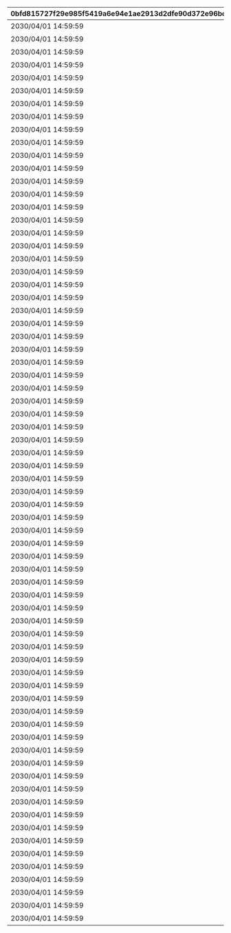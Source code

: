 |0bfd815727f29e985f5419a6e94e1ae2913d2dfe90d372e96bd7e5c6dea9881f|c01bafbf00e09c94283d91b946eaeef9e05d8650f265f122a8c53df0393a5ab7|23326b9093a036f173d8242d49a49f030276c2e476f9762be7cf42f2f5a0ea58|4df8ffbacc653f0afd1bb319c729edaebe52ae8393a118f45b68e6f05535c64a|78e01396ee240263f46de00331d98472eb32dd1a1a2b1477618f9c9eb9ad95f9|b113f5d5dedacee07ef8127b1ba923d35ce6170237ac73d109a5605f8a0b131a|b47c5a140583bcf02368c880af5695047e9c7f04d0f242062924976c74381c50|9ba51652dcd48d853e71580255c9f369ecc758be98f785dbcbe4716fa05bded9|52d1a18e70d148f1afc1bacbac186c50941e38590b6ceaa7bf55302af560cb75|b1c7e09a80164c3449ec9f30a117d4ca0a1a27e0484357b9425a669238d791c8|d854da31759d7a0c9f040d6aef8239bf05002f4ae1974dae0f4c559614845cf7|fa5f638d493feb5e1bd8368184ee7d233305a7159d8c019441fe1cc9243b0d04|a7526105ee71a39aae10f91b1cc1cf7d966829cf8299685808cccdf05cc40f85|0042fe834cbea59181755472131f7953ff1204a10a69c3502b1529f785acfa91|c7911693bdc16a86a1883bcba128751f99f9b1add0b5a614531b079b15a712a5|
| --- | --- | --- | --- | --- | --- | --- | --- | --- | --- | --- | --- | --- | --- | --- |
|2030/04/01 14:59:59|0|1|スペシャルダンジョンを1回登頂しよう|0|32001001|1st Round Clear！|1004110|32001|1|3200101|80001|0|603|2015/04/01 15:00:00|
|2030/04/01 14:59:59|0|1|スペシャルダンジョンを2回登頂しよう|0|32001002|2nd Round Clear！|1004110|32001|2|3200102|80001|0|603|2015/04/01 15:00:00|
|2030/04/01 14:59:59|0|1|スペシャルダンジョンを3回登頂しよう|0|32001003|3rd Round Clear！|1004110|32001|3|3200103|80001|0|603|2015/04/01 15:00:00|
|2030/04/01 14:59:59|0|1|スペシャルダンジョンを4回登頂しよう|0|32001004|4th Round Clear！|1004110|32001|4|3200104|80001|0|603|2015/04/01 15:00:00|
|2030/04/01 14:59:59|0|1|スペシャルダンジョンを5回登頂しよう|0|32001005|CONQUEST！|1004110|32001|5|3200105|80001|0|603|2015/04/01 15:00:00|
|2030/04/01 14:59:59|0|1|スペシャルダンジョンを1回登頂しよう|0|32001001|1st Round Clear！|1004110|32002|1|3200201|80001|0|603|2015/04/01 15:00:00|
|2030/04/01 14:59:59|0|1|スペシャルダンジョンを2回登頂しよう|0|32001002|2nd Round Clear！|1004110|32002|2|3200202|80001|0|603|2015/04/01 15:00:00|
|2030/04/01 14:59:59|0|1|スペシャルダンジョンを3回登頂しよう|0|32001003|3rd Round Clear！|1004110|32002|3|3200203|80001|0|603|2015/04/01 15:00:00|
|2030/04/01 14:59:59|0|1|スペシャルダンジョンを4回登頂しよう|0|32001004|4th Round Clear！|1004110|32002|4|3200204|80001|0|603|2015/04/01 15:00:00|
|2030/04/01 14:59:59|0|1|スペシャルダンジョンを5回登頂しよう|0|32001005|CONQUEST！|1004110|32002|5|3200205|80001|0|603|2015/04/01 15:00:00|
|2030/04/01 14:59:59|0|1|スペシャルダンジョンを1回登頂しよう|0|32001001|1st Round Clear！|1004110|32003|1|3200301|80001|0|603|2015/04/01 15:00:00|
|2030/04/01 14:59:59|0|1|スペシャルダンジョンを2回登頂しよう|0|32001002|2nd Round Clear！|1004110|32003|2|3200302|80001|0|603|2015/04/01 15:00:00|
|2030/04/01 14:59:59|0|1|スペシャルダンジョンを3回登頂しよう|0|32001003|3rd Round Clear！|1004110|32003|3|3200303|80001|0|603|2015/04/01 15:00:00|
|2030/04/01 14:59:59|0|1|スペシャルダンジョンを4回登頂しよう|0|32001004|4th Round Clear！|1004110|32003|4|3200304|80001|0|603|2015/04/01 15:00:00|
|2030/04/01 14:59:59|0|1|スペシャルダンジョンを5回登頂しよう|0|32001005|CONQUEST！|1004110|32003|5|3200305|80001|0|603|2015/04/01 15:00:00|
|2030/04/01 14:59:59|0|1|スペシャルダンジョンを1回登頂しよう|0|32001001|1st Round Clear！|1004110|32004|1|3200401|80001|0|603|2015/04/01 15:00:00|
|2030/04/01 14:59:59|0|1|スペシャルダンジョンを2回登頂しよう|0|32001002|2nd Round Clear！|1004110|32004|2|3200402|80001|0|603|2015/04/01 15:00:00|
|2030/04/01 14:59:59|0|1|スペシャルダンジョンを3回登頂しよう|0|32001003|3rd Round Clear！|1004110|32004|3|3200403|80001|0|603|2015/04/01 15:00:00|
|2030/04/01 14:59:59|0|1|スペシャルダンジョンを4回登頂しよう|0|32001004|4th Round Clear！|1004110|32004|4|3200404|80001|0|603|2015/04/01 15:00:00|
|2030/04/01 14:59:59|0|1|スペシャルダンジョンを5回登頂しよう|0|32001005|CONQUEST！|1004110|32004|5|3200405|80001|0|603|2015/04/01 15:00:00|
|2030/04/01 14:59:59|0|1|スペシャルダンジョンを1回登頂しよう|0|32001001|1st Round Clear！|1004110|32005|1|3200501|80001|0|603|2015/04/01 15:00:00|
|2030/04/01 14:59:59|0|1|スペシャルダンジョンを2回登頂しよう|0|32001002|2nd Round Clear！|1004110|32005|2|3200502|80001|0|603|2015/04/01 15:00:00|
|2030/04/01 14:59:59|0|1|スペシャルダンジョンを3回登頂しよう|0|32001003|3rd Round Clear！|1004110|32005|3|3200503|80001|0|603|2015/04/01 15:00:00|
|2030/04/01 14:59:59|0|1|スペシャルダンジョンを4回登頂しよう|0|32001004|4th Round Clear！|1004110|32005|4|3200504|80001|0|603|2015/04/01 15:00:00|
|2030/04/01 14:59:59|0|1|スペシャルダンジョンを5回登頂しよう|0|32001005|CONQUEST！|1004110|32005|5|3200505|80001|0|603|2015/04/01 15:00:00|
|2030/04/01 14:59:59|0|1|スペシャルダンジョンを1回登頂しよう|0|32001001|1st Round Clear！|1004110|32006|1|3200601|80001|0|603|2015/04/01 15:00:00|
|2030/04/01 14:59:59|0|1|スペシャルダンジョンを2回登頂しよう|0|32001002|2nd Round Clear！|1004110|32006|2|3200602|80001|0|603|2015/04/01 15:00:00|
|2030/04/01 14:59:59|0|1|スペシャルダンジョンを3回登頂しよう|0|32001003|3rd Round Clear！|1004110|32006|3|3200603|80001|0|603|2015/04/01 15:00:00|
|2030/04/01 14:59:59|0|1|スペシャルダンジョンを4回登頂しよう|0|32001004|4th Round Clear！|1004110|32006|4|3200604|80001|0|603|2015/04/01 15:00:00|
|2030/04/01 14:59:59|0|1|スペシャルダンジョンを5回登頂しよう|0|32001005|CONQUEST！|1004110|32006|5|3200605|80001|0|603|2015/04/01 15:00:00|
|2030/04/01 14:59:59|0|1|スペシャルダンジョンを1回登頂しよう|0|32001001|1st Round Clear！|1004110|32007|1|3200701|80001|0|603|2015/04/01 15:00:00|
|2030/04/01 14:59:59|0|1|スペシャルダンジョンを2回登頂しよう|0|32001002|2nd Round Clear！|1004110|32007|2|3200702|80001|0|603|2015/04/01 15:00:00|
|2030/04/01 14:59:59|0|1|スペシャルダンジョンを3回登頂しよう|0|32001003|3rd Round Clear！|1004110|32007|3|3200703|80001|0|603|2015/04/01 15:00:00|
|2030/04/01 14:59:59|0|1|スペシャルダンジョンを4回登頂しよう|0|32001004|4th Round Clear！|1004110|32007|4|3200704|80001|0|603|2015/04/01 15:00:00|
|2030/04/01 14:59:59|0|1|スペシャルダンジョンを5回登頂しよう|0|32001005|CONQUEST！|1004110|32007|5|3200705|80001|0|603|2015/04/01 15:00:00|
|2030/04/01 14:59:59|0|1|スペシャルダンジョンを1回登頂しよう|0|32001001|1st Round Clear！|1004110|32008|1|3200801|80001|0|603|2015/04/01 15:00:00|
|2030/04/01 14:59:59|0|1|スペシャルダンジョンを2回登頂しよう|0|32001002|2nd Round Clear！|1004110|32008|2|3200802|80001|0|603|2015/04/01 15:00:00|
|2030/04/01 14:59:59|0|1|スペシャルダンジョンを3回登頂しよう|0|32001003|3rd Round Clear！|1004110|32008|3|3200803|80001|0|603|2015/04/01 15:00:00|
|2030/04/01 14:59:59|0|1|スペシャルダンジョンを4回登頂しよう|0|32001004|4th Round Clear！|1004110|32008|4|3200804|80001|0|603|2015/04/01 15:00:00|
|2030/04/01 14:59:59|0|1|スペシャルダンジョンを5回登頂しよう|0|32001005|CONQUEST！|1004110|32008|5|3200805|80001|0|603|2015/04/01 15:00:00|
|2030/04/01 14:59:59|0|1|スペシャルダンジョンを1回登頂しよう|0|32001001|1st Round Clear！|1004110|32009|1|3200901|80001|0|603|2015/04/01 15:00:00|
|2030/04/01 14:59:59|0|1|スペシャルダンジョンを2回登頂しよう|0|32001002|2nd Round Clear！|1004110|32009|2|3200902|80001|0|603|2015/04/01 15:00:00|
|2030/04/01 14:59:59|0|1|スペシャルダンジョンを3回登頂しよう|0|32001003|3rd Round Clear！|1004110|32009|3|3200903|80001|0|603|2015/04/01 15:00:00|
|2030/04/01 14:59:59|0|1|スペシャルダンジョンを4回登頂しよう|0|32001004|4th Round Clear！|1004110|32009|4|3200904|80001|0|603|2015/04/01 15:00:00|
|2030/04/01 14:59:59|0|1|スペシャルダンジョンを5回登頂しよう|0|32001005|CONQUEST！|1004110|32009|5|3200905|80001|0|603|2015/04/01 15:00:00|
|2030/04/01 14:59:59|0|1|スペシャルダンジョンを1回登頂しよう|0|32001001|1st Round Clear！|1004110|32010|1|3201001|80001|0|603|2015/04/01 15:00:00|
|2030/04/01 14:59:59|0|1|スペシャルダンジョンを2回登頂しよう|0|32001002|2nd Round Clear！|1004110|32010|2|3201002|80001|0|603|2015/04/01 15:00:00|
|2030/04/01 14:59:59|0|1|スペシャルダンジョンを3回登頂しよう|0|32001003|3rd Round Clear！|1004110|32010|3|3201003|80001|0|603|2015/04/01 15:00:00|
|2030/04/01 14:59:59|0|1|スペシャルダンジョンを4回登頂しよう|0|32001004|4th Round Clear！|1004110|32010|4|3201004|80001|0|603|2015/04/01 15:00:00|
|2030/04/01 14:59:59|0|1|スペシャルダンジョンを5回登頂しよう|0|32001005|CONQUEST！|1004110|32010|5|3201005|80001|0|603|2015/04/01 15:00:00|
|2030/04/01 14:59:59|0|1|スペシャルダンジョンを1回登頂しよう|0|32001001|1st Round Clear！|1004110|32011|1|3201101|80001|0|603|2015/04/01 15:00:00|
|2030/04/01 14:59:59|0|1|スペシャルダンジョンを2回登頂しよう|0|32001002|2nd Round Clear！|1004110|32011|2|3201102|80001|0|603|2015/04/01 15:00:00|
|2030/04/01 14:59:59|0|1|スペシャルダンジョンを3回登頂しよう|0|32001003|3rd Round Clear！|1004110|32011|3|3201103|80001|0|603|2015/04/01 15:00:00|
|2030/04/01 14:59:59|0|1|スペシャルダンジョンを4回登頂しよう|0|32001004|4th Round Clear！|1004110|32011|4|3201104|80001|0|603|2015/04/01 15:00:00|
|2030/04/01 14:59:59|0|1|スペシャルダンジョンを5回登頂しよう|0|32001005|CONQUEST！|1004110|32011|5|3201105|80001|0|603|2015/04/01 15:00:00|
|2030/04/01 14:59:59|0|1|スペシャルダンジョンを1回登頂しよう|0|32001001|1st Round Clear！|1004110|32012|1|3201201|80001|0|603|2015/04/01 15:00:00|
|2030/04/01 14:59:59|0|1|スペシャルダンジョンを2回登頂しよう|0|32001002|2nd Round Clear！|1004110|32012|2|3201202|80001|0|603|2015/04/01 15:00:00|
|2030/04/01 14:59:59|0|1|スペシャルダンジョンを3回登頂しよう|0|32001003|3rd Round Clear！|1004110|32012|3|3201203|80001|0|603|2015/04/01 15:00:00|
|2030/04/01 14:59:59|0|1|スペシャルダンジョンを4回登頂しよう|0|32001004|4th Round Clear！|1004110|32012|4|3201204|80001|0|603|2015/04/01 15:00:00|
|2030/04/01 14:59:59|0|1|スペシャルダンジョンを5回登頂しよう|0|32001005|CONQUEST！|1004110|32012|5|3201205|80001|0|603|2015/04/01 15:00:00|
|2030/04/01 14:59:59|0|1|スペシャルダンジョンを1回登頂しよう|0|32001001|1st Round Clear！|1004110|32013|1|3201301|80001|0|603|2015/04/01 15:00:00|
|2030/04/01 14:59:59|0|1|スペシャルダンジョンを2回登頂しよう|0|32001002|2nd Round Clear！|1004110|32013|2|3201302|80001|0|603|2015/04/01 15:00:00|
|2030/04/01 14:59:59|0|1|スペシャルダンジョンを3回登頂しよう|0|32001003|3rd Round Clear！|1004110|32013|3|3201303|80001|0|603|2015/04/01 15:00:00|
|2030/04/01 14:59:59|0|1|スペシャルダンジョンを4回登頂しよう|0|32001004|4th Round Clear！|1004110|32013|4|3201304|80001|0|603|2015/04/01 15:00:00|
|2030/04/01 14:59:59|0|1|スペシャルダンジョンを5回登頂しよう|0|32001005|CONQUEST！|1004110|32013|5|3201305|80001|0|603|2015/04/01 15:00:00|
|2030/04/01 14:59:59|0|1|スペシャルダンジョンを1回登頂しよう|0|32001001|1st Round Clear！|1004110|32014|1|3201401|80001|0|603|2015/04/01 15:00:00|
|2030/04/01 14:59:59|0|1|スペシャルダンジョンを2回登頂しよう|0|32001002|2nd Round Clear！|1004110|32014|2|3201402|80001|0|603|2015/04/01 15:00:00|
|2030/04/01 14:59:59|0|1|スペシャルダンジョンを3回登頂しよう|0|32001003|3rd Round Clear！|1004110|32014|3|3201403|80001|0|603|2015/04/01 15:00:00|
|2030/04/01 14:59:59|0|1|スペシャルダンジョンを4回登頂しよう|0|32001004|4th Round Clear！|1004110|32014|4|3201404|80001|0|603|2015/04/01 15:00:00|
|2030/04/01 14:59:59|0|1|スペシャルダンジョンを5回登頂しよう|0|32001005|CONQUEST！|1004110|32014|5|3201405|80001|0|603|2015/04/01 15:00:00|